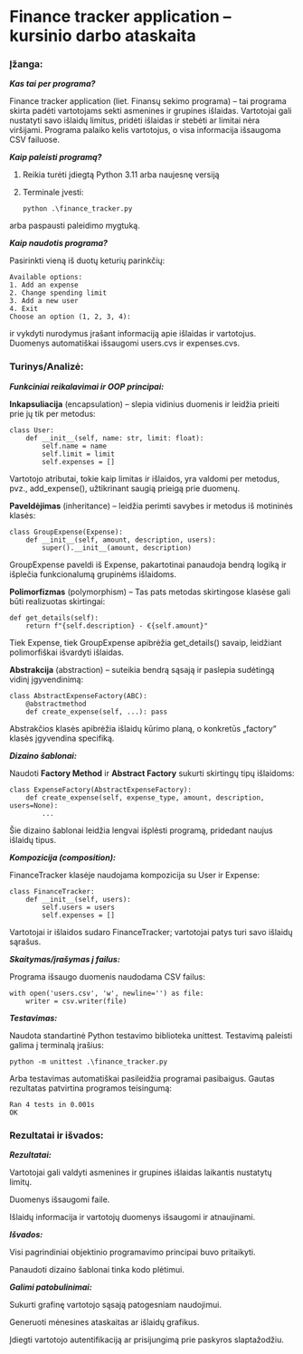 # Finance tracker application – kursinio darbo ataskaita

### Įžanga:

***Kas tai per programa?***
 
  Finance tracker application (liet. Finansų sekimo programa) – tai programa skirta padėti vartotojams sekti asmenines ir grupines išlaidas. Vartotojai gali nustatyti savo išlaidų limitus, pridėti išlaidas ir       stebėti ar limitai nėra viršijami. Programa palaiko kelis vartotojus, o visa informacija išsaugoma CSV failuose.

***Kaip paleisti programą?***

1.	Reikia turėti įdiegtą Python 3.11 arba naujesnę versiją
2.	Terminale įvesti:
   
        python .\finance_tracker.py
arba paspausti paleidimo mygtuką.

***Kaip naudotis programa?***

Pasirinkti vieną iš duotų keturių parinkčių: 

    Available options:
    1. Add an expense
    2. Change spending limit
    3. Add a new user
    4. Exit
    Choose an option (1, 2, 3, 4):
ir vykdyti nurodymus įrašant informaciją apie išlaidas ir vartotojus. 
Duomenys automatiškai išsaugomi users.cvs ir expenses.cvs.


### Turinys/Analizė:
***Funkciniai reikalavimai ir OOP principai:***

**Inkapsuliacija** (encapsulation) – slepia vidinius duomenis ir leidžia prieiti prie jų tik per metodus:

    class User:
        def __init__(self, name: str, limit: float):
            self.name = name
            self.limit = limit
            self.expenses = []
Vartotojo atributai, tokie kaip limitas ir išlaidos, yra valdomi per metodus, pvz., add_expense(), užtikrinant saugią prieigą prie duomenų.

**Paveldėjimas** (inheritance) – leidžia perimti savybes ir metodus iš motininės klasės:

    class GroupExpense(Expense):
        def __init__(self, amount, description, users):
            super().__init__(amount, description)
GroupExpense paveldi iš Expense, pakartotinai panaudoja bendrą logiką ir išplečia funkcionalumą grupinėms išlaidoms.

**Polimorfizmas** (polymorphism) – Tas pats metodas skirtingose klasėse gali būti realizuotas skirtingai:

    def get_details(self):
        return f"{self.description} - €{self.amount}"
Tiek Expense, tiek GroupExpense apibrėžia get_details() savaip, leidžiant polimorfiškai išvardyti išlaidas.

**Abstrakcija** (abstraction) – suteikia bendrą sąsają ir paslepia sudėtingą vidinį įgyvendinimą:

    class AbstractExpenseFactory(ABC):
        @abstractmethod
        def create_expense(self, ...): pass
Abstrakčios klasės apibrėžia išlaidų kūrimo planą, o konkretūs „factory“ klasės įgyvendina specifiką.

***Dizaino šablonai:***

Naudoti **Factory Method** ir **Abstract Factory** sukurti skirtingų tipų išlaidoms:

    class ExpenseFactory(AbstractExpenseFactory):
        def create_expense(self, expense_type, amount, description, users=None):
            ...
Šie dizaino šablonai leidžia lengvai išplėsti programą, pridedant naujus išlaidų tipus.

***Kompozicija (composition):***

FinanceTracker klasėje naudojama kompozicija su User ir Expense:

    class FinanceTracker:
        def __init__(self, users):
            self.users = users
            self.expenses = []
Vartotojai ir išlaidos sudaro FinanceTracker; vartotojai patys turi savo išlaidų sąrašus.

***Skaitymas/įrašymas į failus:***

Programa išsaugo duomenis naudodama CSV failus:

    with open('users.csv', 'w', newline='') as file:
        writer = csv.writer(file)
        
***Testavimas:***

Naudota standartinė Python testavimo biblioteka unittest.
Testavimą paleisti galima į terminalą įrašius:

    python -m unittest .\finance_tracker.py
    
Arba testavimas automatiškai pasileidžia programai pasibaigus.
Gautas rezultatas patvirtina programos teisingumą:

    Ran 4 tests in 0.001s  
    OK
    
### Rezultatai ir išvados:
***Rezultatai:***

Vartotojai gali valdyti asmenines ir grupines išlaidas laikantis nustatytų limitų.

Duomenys išsaugomi faile.

Išlaidų informacija ir vartotojų duomenys išsaugomi ir atnaujinami.

***Išvados:***

Visi pagrindiniai objektinio programavimo principai buvo pritaikyti.

Panaudoti dizaino šablonai tinka kodo plėtimui.

***Galimi patobulinimai:***

Sukurti grafinę vartotojo sąsają patogesniam naudojimui.

Generuoti mėnesines ataskaitas ar išlaidų grafikus.

Įdiegti vartotojo autentifikaciją ar prisijungimą prie paskyros slaptažodžiu.


